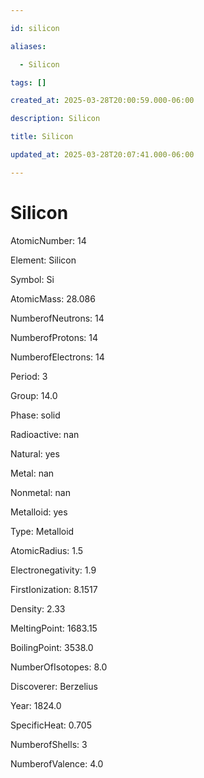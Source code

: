 ```yaml
---

id: silicon

aliases:

  - Silicon

tags: []

created_at: 2025-03-28T20:00:59.000-06:00

description: Silicon

title: Silicon

updated_at: 2025-03-28T20:07:41.000-06:00

---
```




# Silicon

AtomicNumber: 14

Element: Silicon

Symbol: Si

AtomicMass: 28.086

NumberofNeutrons: 14

NumberofProtons: 14

NumberofElectrons: 14

Period: 3

Group: 14.0

Phase: solid

Radioactive: nan

Natural: yes

Metal: nan

Nonmetal: nan

Metalloid: yes

Type: Metalloid

AtomicRadius: 1.5

Electronegativity: 1.9

FirstIonization: 8.1517

Density: 2.33

MeltingPoint: 1683.15

BoilingPoint: 3538.0

NumberOfIsotopes: 8.0

Discoverer: Berzelius

Year: 1824.0

SpecificHeat: 0.705

NumberofShells: 3

NumberofValence: 4.0



